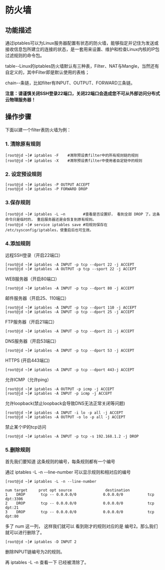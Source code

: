 # 防火墙

## 功能描述

通过iptables可以为Linux服务器配置有状态的防火墙，能够指定并记住为发送或接收信息包所建立的连接的状态，是一套用来设置、维护和检查Linux内核的IP包过滤规则的命令包。

table--Linux的iptables防火墙默认有三种表，Filter、NAT与Mangle，当然还有自定义的，其中Filter即是默认使用的表格；

chain--条链，比如filter有INPUT、OUTPUT、FORWARD三条链。

**注意：请谨慎关闭SSH登录22端口，关闭22端口会造成您不可从外部访问分布式云物理服务器！**

## 操作步骤

下面以建一个filter表防火墙为例：

### **1. 清除原有规则**

```
[root@jd ~]# iptables -F    #清除预设表filter中的所有规则链的规则
[root@jd ~]# iptables -X    #清除预设表filter中使用者自定链中的规则
```
### **2. 设定预设规则**

```
[root@jd ~]# iptables -P OUTPUT ACCEPT
[root@jd ~]# iptables -P FORWARD DROP
```

### **3.保存规则**
```
[root@jd ~]# iptables -L –n        #查看是否设置好， 看到全部 DROP 了。这条命令只是临时的， 重启服务器还是会恢复到原有规则。
[root@jd ~]# service iptables save #将规则保存在 /etc/sysconfig/iptables，使重启后也可生效。
```

### **4.添加规则**

远程SSH登录（开启22端口）
```
[root@jd ~]# iptables -A INPUT -p tcp --dport 22 -j ACCEPT
[root@jd ~]# iptables -A OUTPUT -p tcp --sport 22 -j ACCEPT
```
WEB服务器（开启80端口）
```
[root@jd ~]# iptables -A INPUT -p tcp --dport 80 -j ACCEPT
```
邮件服务器（开启25、110端口）
```
[root@jd ~]# iptables -A INPUT -p tcp --dport 110 -j ACCEPT
[root@jd ~]# iptables -A INPUT -p tcp --dport 25 -j ACCEPT
```
FTP服务器（开启21端口）
```
[root@jd ~]# iptables -A INPUT -p tcp --dport 21 -j ACCEPT
```
DNS服务器（开启53端口）
```
[root@jd ~]# iptables -A INPUT -p tcp --dport 53 -j ACCEPT
```
HTTPS (开启443端口)
```
[root@jd ~]# iptables -A INPUT -p tcp --dport 443-j ACCEPT
```
允许ICMP（允许ping）
```
[root@jd ~]# iptables -A OUTPUT -p icmp -j ACCEPT
[root@jd ~]# iptables -A INPUT -p icmp -j ACCEPT
```
允许loopback(禁止loopback会导致DNS无法正常关闭等问题)
```
[root@jd ~]# iptables -A INPUT -i lo -p all -j ACCEPT
[root@jd ~]# iptables -A OUTPUT -o lo -p all -j ACCEPT
```
禁止某个IP的tcp访问
```
[root@jd ~]# iptables -A INPUT -p tcp -s 192.168.1.2 -j DROP
```

### **5.删除规则**

首先我们要知道 这条规则的编号，每条规则都有一个编号

通过 iptables -L -n --line-number 可以显示规则和相对应的编号
```
[root@jd ~]# iptables -L -n --line-number
```

```
num target     prot opt source               destination
1    DROP       tcp -- 0.0.0.0/0            0.0.0.0/0           tcp dpt:3306
2    DROP       tcp -- 0.0.0.0/0            0.0.0.0/0           tcp dpt:21
3    DROP       tcp -- 0.0.0.0/0            0.0.0.0/0           tcp dpt:80
```
 

多了 num 这一列， 这样我们就可以 看到刚才的规则对应的是 编号2。那么我们就可以进行删除了。
```
[root@jd ~]# iptables -D INPUT 2
```
删除INPUT链编号为2的规则。

再 iptables -L -n 查看一下 已经被清除了。
